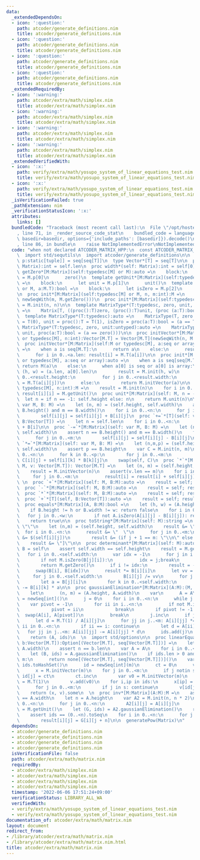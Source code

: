 ```yaml
---
data:
  _extendedDependsOn:
  - icon: ':question:'
    path: atcoder/generate_definitions.nim
    title: atcoder/generate_definitions.nim
  - icon: ':question:'
    path: atcoder/generate_definitions.nim
    title: atcoder/generate_definitions.nim
  - icon: ':question:'
    path: atcoder/generate_definitions.nim
    title: atcoder/generate_definitions.nim
  - icon: ':question:'
    path: atcoder/generate_definitions.nim
    title: atcoder/generate_definitions.nim
  _extendedRequiredBy:
  - icon: ':warning:'
    path: atcoder/extra/math/simplex.nim
    title: atcoder/extra/math/simplex.nim
  - icon: ':warning:'
    path: atcoder/extra/math/simplex.nim
    title: atcoder/extra/math/simplex.nim
  - icon: ':warning:'
    path: atcoder/extra/math/simplex.nim
    title: atcoder/extra/math/simplex.nim
  - icon: ':warning:'
    path: atcoder/extra/math/simplex.nim
    title: atcoder/extra/math/simplex.nim
  _extendedVerifiedWith:
  - icon: ':x:'
    path: verify/extra/math/yosupo_system_of_linear_equations_test.nim
    title: verify/extra/math/yosupo_system_of_linear_equations_test.nim
  - icon: ':x:'
    path: verify/extra/math/yosupo_system_of_linear_equations_test.nim
    title: verify/extra/math/yosupo_system_of_linear_equations_test.nim
  _isVerificationFailed: true
  _pathExtension: nim
  _verificationStatusIcon: ':x:'
  attributes:
    links: []
  bundledCode: "Traceback (most recent call last):\n  File \"/opt/hostedtoolcache/Python/3.10.5/x64/lib/python3.10/site-packages/onlinejudge_verify/documentation/build.py\"\
    , line 71, in _render_source_code_stat\n    bundled_code = language.bundle(stat.path,\
    \ basedir=basedir, options={'include_paths': [basedir]}).decode()\n  File \"/opt/hostedtoolcache/Python/3.10.5/x64/lib/python3.10/site-packages/onlinejudge_verify/languages/nim.py\"\
    , line 86, in bundle\n    raise NotImplementedError\nNotImplementedError\n"
  code: "when not declared ATCODER_MATRIX_HPP:\n  const ATCODER_MATRIX_HPP* = 1\n\
    \  import std/sequtils\n  import atcoder/generate_definitions\n\n  type Matrix*[T;\
    \ p:static[tuple]] = seq[seq[T]]\n  type Vector*[T] = seq[T]\n\n  proc height*(self:\
    \ Matrix):int = self.len\n  proc width*(self: Matrix):int = self[0].len\n  template\
    \ getZero*[M:Matrix](self:typedesc[M] or M):auto =\n    block:\n      let zero\
    \ = M.p[0]\n      zero()\n  template getUnit*[M:Matrix](self:typedesc[M] or M):auto\
    \ =\n    block:\n      let unit = M.p[1]\n      unit()\n  template isZero*[M:Matrix](self:typedesc[M]\
    \ or M, a:M.T):bool =\n    block:\n      let isZero = M.p[2]\n      isZero(a)\n\
    \n  proc init*[M:Matrix](self:typedesc[M] or M, n, m:int):M =\n    result = newSeqWith(n,\
    \ newSeqWith(m, M.getZero()))\n  proc init*[M:Matrix](self:typedesc[M] or M, n:int):M\
    \ = M.init(n, n)\n\n  template MatrixType*(T:typedesc, zero, unit, isZero:untyped):auto\
    \ =\n    Matrix[T, ((proc():T)zero, (proc():T)unit, (proc (a:T):bool)isZero)]\n\
    \  template MatrixType*(T:typedesc):auto =\n    MatrixType(T, zero = proc():T\
    \ = T(0), unit = proc():T = T(1), isZero = proc(a:T):bool = (a == T(0)))\n  template\
    \ MatrixType*(T:typedesc, zero, unit:untyped):auto =\n    MatrixType(T, zero,\
    \ unit, proc(a:T):bool = (a == zero()))\n\n  proc initVector*[M:Matrix](self:M\
    \ or typedesc[M], n:int):Vector[M.T] = Vector[M.T](newSeqWith(n, M.getZero()))\n\
    \  proc initVector*[M:Matrix](self:M or typedesc[M], a:seq or array):Vector[M.T]\
    \ =\n    when a is seq[M.T]:\n      return a\n    else:\n      result = M.initVector(a.len)\n\
    \      for i in 0..<a.len: result[i] = M.T(a[i])\n\n  proc init*[M:Matrix](self:M\
    \ or typedesc[M], a:seq or array):auto =\n    when a is seq[seq[M.T]]:\n     \
    \ return M(a)\n    else:\n      when a[0] is seq or a[0] is array:\n        let\
    \ (h, w) = (a.len, a[0].len)\n        result = M.init(h, w)\n        for i in\
    \ 0..<result.height:\n          for j in 0..<result.width:\n            result[i][j]\
    \ = M.T(a[i][j])\n      else:\n        return M.initVector(a)\n\n  proc unit*[M:Matrix](self:\
    \ typedesc[M], n:int):M =\n    result = M.init(n)\n    for i in 0..<n:\n     \
    \ result[i][i] = M.getUnit()\n  proc unit*[M:Matrix](self: M, n = -1):M =\n  \
    \  let n = if n == -1: self.height else: n\n    return M.unit(n)\n\n  proc `+=`*[M:Matrix](self:\
    \ var M, B: M) =\n    let (n, m) = (self.height, self.width)\n    assert n ==\
    \ B.height() and m == B.width()\n    for i in 0..<n:\n      for j in 0..<m:\n\
    \        self[i][j] = self[i][j] + B[i][j]\n  proc `+=`*[T](self: var Vector[T],\
    \ B:Vector[T]) =\n    let n = self.len\n    for i in 0..<n:\n      self[i] = self[i]\
    \ + B[i]\n\n  proc `-=`*[M:Matrix](self: var M, B: M) =\n    let (n, m) = (self.height,\
    \ self.width)\n    assert n == B.height() and m == B.width()\n    for i in 0..<n:\n\
    \      for j in 0..<m:\n        self[i][j] = self[i][j] - B[i][j]\n  \n  proc\
    \ `*=`*[M:Matrix](self: var M, B: M) =\n    let (n,m,p) = (self.height, B.width,\
    \ self.width)\n    assert p == B.height\n    var C = M.init(n, m)\n    for i in\
    \ 0..<n:\n      for k in 0..<p:\n        for j in 0..<m:\n          C[i][j] =\
    \ C[i][j] + self[i][k] * B[k][j]\n    swap(self, C)\n  proc `*`*[M:Matrix](self:\
    \ M, v: Vector[M.T]): Vector[M.T] =\n    let (n, m) = (self.height, self.width)\n\
    \    result = M.initVector(n)\n    assert(v.len == m)\n    for i in 0..<n:\n \
    \     for j in 0..<m:\n          result[i] = result[i] + self[i][j] * v[j]\n \
    \ \n  proc `+`*[M:Matrix](self: M, B:M):auto =\n    result = self; result += B\n\
    \  proc `-`*[M:Matrix](self: M, B:M):auto =\n    result = self; result -= B\n\
    \  proc `*`*[M:Matrix](self: M, B:M):auto =\n    result = self; result *= B\n\
    \  proc `+`*[T](self, B:Vector[T]):auto =\n    result = self; result += B\n\n\n\
    \  proc equals*[M:Matrix](A, B:M):bool =\n    let (h, w) = (A.height, A.width)\n\
    \    if B.height != h or B.width != w: return false\n    for i in 0..<h:\n   \
    \   for j in 0..<w:\n        if not A.isZero(A[i][j] - B[i][j]): return false\n\
    \    return true\n\n  proc toString*[M:Matrix](self: M):string =\n    result =\
    \ \"\"\n    let (n,m) = (self.height, self.width)\n    result &= \"[\\n\"\n  \
    \  for i in 0..<n:\n      result &= \"  \"\n      for j in 0..<m:\n        result\
    \ &= $(self[i][j])\n        result &= (if j + 1 == m: \"\\n\" else: \", \")\n\
    \    result &= \"]\"\n\n  proc determinant*[M:Matrix](self: M):auto =\n    var\
    \ B = self\n    assert self.width == self.height\n    result = M.getUnit()\n \
    \   for i in 0..<self.width:\n      var idx = -1\n      for j in i..<self.width:\n\
    \        if not M.isZero(B[j][i]):\n          idx = j;break\n      if idx == -1:\n\
    \        return M.getZero()\n      if i != idx:\n        result = -result\n  \
    \      swap(B[i], B[idx])\n      result *= B[i][i]\n      let vv = B[i][i]\n \
    \     for j in 0..<self.width:\n        B[i][j] /= vv\n      for j in i+1..<self.width:\n\
    \        let a = B[j][i]\n        for k in 0..<self.width:\n          B[j][k]\
    \ -= B[i][k] * a\n\n  proc gaussianElimination*[M:Matrix](A:M):(M, seq[int]) =\n\
    \    let\n      (n, m) = (A.height, A.width)\n    var\n      A = A\n      ids\
    \ = newSeq[int]()\n      j = 0\n    for i in 0..<n:\n      while j < m:\n    \
    \    var pivot = -1\n        for ii in i..<n:\n          if not M.isZero(A[ii][j]):\n\
    \            pivot = ii\n            break\n        if pivot != -1:\n        \
    \  swap(A[i], A[pivot])\n          break\n        j.inc\n      if j == m: break\n\
    \      let d = M.T(1) / A[i][j]\n      for jj in j..<m: A[i][jj] *= d\n      for\
    \ ii in 0..<n:\n        if ii == i: continue\n        let d = A[ii][j]\n     \
    \   for jj in j..<m: A[ii][jj] -= A[i][jj] * d\n      ids.add(j)\n      j.inc\n\
    \    return (A, ids)\n  \n  import std/options\n\n  proc linearEquations*[M:Matrix](A:M,\
    \ b:Vector[M.T]):Option[(Vector[M.T], seq[Vector[M.T]])] =\n    let (n, m) = (A.height,\
    \ A.width)\n    assert n == b.len\n    var A = A\n    for i in 0..<n: A[i].add(b[i])\n\
    \    let (B, ids) = A.gaussianElimination()\n    if ids.len > 0 and ids[^1] ==\
    \ m:\n      return none[(Vector[M.T], seq[Vector[M.T]])]()\n    var\n      s =\
    \ ids.toHashSet()\n      id = newSeq[int](m)\n      ct = 0\n      v = newSeq[Vector[M.T]]()\n\
    \      x = M.initVector(m)\n    for j in 0..<m:\n      if j notin s:\n       \
    \ id[j] = ct\n        ct.inc\n        var v0 = M.initVector(m)\n        v0[j]\
    \ = M.T(1)\n        v.add(v0)\n    for i,ip in ids:\n      x[ip] = B[i][^1]\n\
    \      for j in 0..<m:\n        if j in s: continue\n        v[id[j]][ip] -= B[i][j]\n\
    \    return (x, v).some\n  \n  proc inv*[M:Matrix](A:M):M =\n    assert A.height\
    \ == A.width\n    let n = A.height\n    var A2 = M.init(n, n * 2)\n    for i in\
    \ 0..<n:\n      for j in 0..<n:\n        A2[i][j] = A[i][j]\n      A2[i][i + n]\
    \ = M.getUnit()\n    let (G, ids) = A2.gaussianElimination()\n    result = M.init(n)\n\
    \    assert ids == (0..<n).toSeq\n    for i in 0..<n:\n      for j in 0..<n:\n\
    \        result[i][j] = G[i][j + n]\n\n  generatePow(Matrix)\n"
  dependsOn:
  - atcoder/generate_definitions.nim
  - atcoder/generate_definitions.nim
  - atcoder/generate_definitions.nim
  - atcoder/generate_definitions.nim
  isVerificationFile: false
  path: atcoder/extra/math/matrix.nim
  requiredBy:
  - atcoder/extra/math/simplex.nim
  - atcoder/extra/math/simplex.nim
  - atcoder/extra/math/simplex.nim
  - atcoder/extra/math/simplex.nim
  timestamp: '2022-06-06 17:51:24+09:00'
  verificationStatus: LIBRARY_ALL_WA
  verifiedWith:
  - verify/extra/math/yosupo_system_of_linear_equations_test.nim
  - verify/extra/math/yosupo_system_of_linear_equations_test.nim
documentation_of: atcoder/extra/math/matrix.nim
layout: document
redirect_from:
- /library/atcoder/extra/math/matrix.nim
- /library/atcoder/extra/math/matrix.nim.html
title: atcoder/extra/math/matrix.nim
---
```

